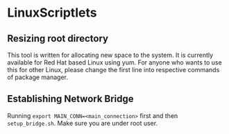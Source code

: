 # LinuxScriptlets
## Resizing root directory
This tool is written for allocating new space to the system.
It is currently available for Red Hat based Linux using yum.
For anyone who wants to use this for other Linux, please
change the first line into respective commands of package manager.
## Establishing Network Bridge
Running ```export MAIN_CONN=<main_connection>``` first and then 
```setup_bridge.sh```. Make sure you are under root user.
